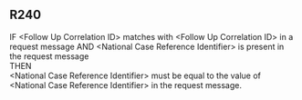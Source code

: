 ## R240
IF &lt;Follow Up Correlation ID&gt; matches with &lt;Follow Up Correlation ID&gt; in a request message AND &lt;National Case Reference Identifier&gt; is present in the request message  
THEN   
&lt;National Case Reference Identifier&gt; must be equal to the value of &lt;National Case Reference Identifier&gt; in the request message.
